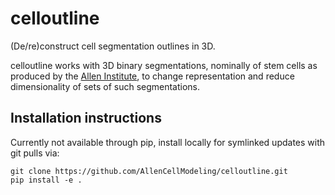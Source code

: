 # celloutline
(De/re)construct cell segmentation outlines in 3D.

celloutline works with 3D binary segmentations, nominally of stem cells as produced by the [Allen Institute](http://allencell.org), to change representation and reduce dimensionality of sets of such segmentations.


## Installation instructions

Currently not available through pip, install locally for symlinked updates with git pulls via:

    git clone https://github.com/AllenCellModeling/celloutline.git
    pip install -e .

